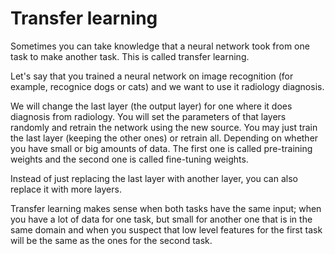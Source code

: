 # Transfer learning

Sometimes you can take knowledge that a neural network took from one task to make another task. This is called transfer learning.

Let's say that you trained a neural network on image recognition (for example, recognice dogs or cats) and we want to use it radiology diagnosis.

We will change the last layer (the output layer) for one where it does diagnosis from radiology. You will set the parameters of that layers randomly and retrain the network using the new source. You may just train the last layer (keeping the other ones) or retrain all. Depending on whether you have small or big amounts of data. The first one is called pre-training weights and the second one is called fine-tuning weights.

Instead of just replacing the last layer with another layer, you can also replace it with more layers.

Transfer learning makes sense when both tasks have the same input; when you have a lot of data for one task, but small for another one that is in the same domain and when you suspect that low level features for the first task will be the same as the ones for the second task.
